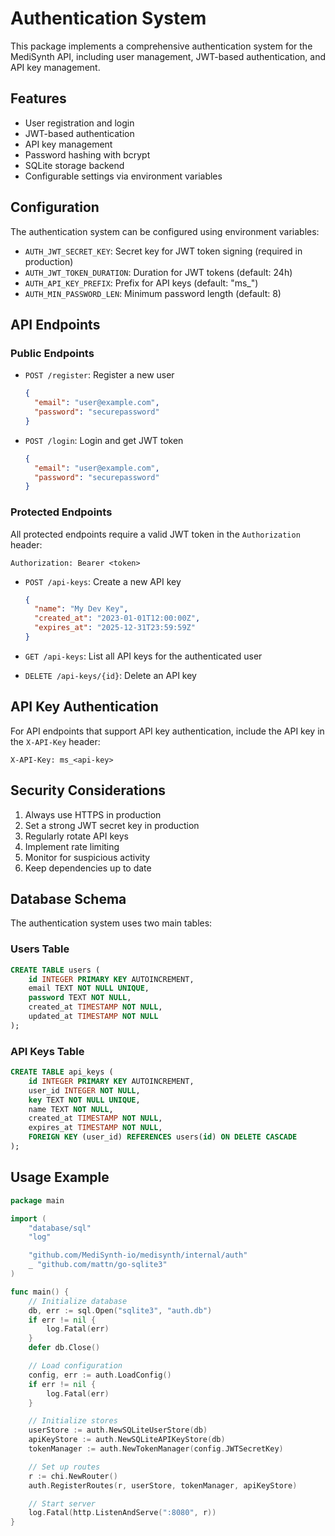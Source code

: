 # Authentication System

This package implements a comprehensive authentication system for the MediSynth API, including user management, JWT-based authentication, and API key management.

## Features

- User registration and login
- JWT-based authentication
- API key management
- Password hashing with bcrypt
- SQLite storage backend
- Configurable settings via environment variables

## Configuration

The authentication system can be configured using environment variables:

- `AUTH_JWT_SECRET_KEY`: Secret key for JWT token signing (required in production)
- `AUTH_JWT_TOKEN_DURATION`: Duration for JWT tokens (default: 24h)
- `AUTH_API_KEY_PREFIX`: Prefix for API keys (default: "ms_")
- `AUTH_MIN_PASSWORD_LEN`: Minimum password length (default: 8)

## API Endpoints

### Public Endpoints

- `POST /register`: Register a new user
  ```json
  {
    "email": "user@example.com",
    "password": "securepassword"
  }
  ```

- `POST /login`: Login and get JWT token
  ```json
  {
    "email": "user@example.com",
    "password": "securepassword"
  }
  ```

### Protected Endpoints

All protected endpoints require a valid JWT token in the `Authorization` header:
```
Authorization: Bearer <token>
```

- `POST /api-keys`: Create a new API key
  ```json
  {
    "name": "My Dev Key",
    "created_at": "2023-01-01T12:00:00Z",
    "expires_at": "2025-12-31T23:59:59Z"
  }
  ```

- `GET /api-keys`: List all API keys for the authenticated user

- `DELETE /api-keys/{id}`: Delete an API key

## API Key Authentication

For API endpoints that support API key authentication, include the API key in the `X-API-Key` header:
```
X-API-Key: ms_<api-key>
```

## Security Considerations

1. Always use HTTPS in production
2. Set a strong JWT secret key in production
3. Regularly rotate API keys
4. Implement rate limiting
5. Monitor for suspicious activity
6. Keep dependencies up to date

## Database Schema

The authentication system uses two main tables:

### Users Table
```sql
CREATE TABLE users (
    id INTEGER PRIMARY KEY AUTOINCREMENT,
    email TEXT NOT NULL UNIQUE,
    password TEXT NOT NULL,
    created_at TIMESTAMP NOT NULL,
    updated_at TIMESTAMP NOT NULL
);
```

### API Keys Table
```sql
CREATE TABLE api_keys (
    id INTEGER PRIMARY KEY AUTOINCREMENT,
    user_id INTEGER NOT NULL,
    key TEXT NOT NULL UNIQUE,
    name TEXT NOT NULL,
    created_at TIMESTAMP NOT NULL,
    expires_at TIMESTAMP NOT NULL,
    FOREIGN KEY (user_id) REFERENCES users(id) ON DELETE CASCADE
);
```

## Usage Example

```go
package main

import (
    "database/sql"
    "log"

    "github.com/MediSynth-io/medisynth/internal/auth"
    _ "github.com/mattn/go-sqlite3"
)

func main() {
    // Initialize database
    db, err := sql.Open("sqlite3", "auth.db")
    if err != nil {
        log.Fatal(err)
    }
    defer db.Close()

    // Load configuration
    config, err := auth.LoadConfig()
    if err != nil {
        log.Fatal(err)
    }

    // Initialize stores
    userStore := auth.NewSQLiteUserStore(db)
    apiKeyStore := auth.NewSQLiteAPIKeyStore(db)
    tokenManager := auth.NewTokenManager(config.JWTSecretKey)

    // Set up routes
    r := chi.NewRouter()
    auth.RegisterRoutes(r, userStore, tokenManager, apiKeyStore)

    // Start server
    log.Fatal(http.ListenAndServe(":8080", r))
} 